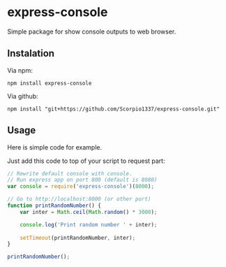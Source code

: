 # express-console
Simple package for show console outputs to web browser.

## Instalation
Via npm:
```
npm install express-console
```

Via github:
```
npm install "git+https://github.com/Scorpio1337/express-console.git"
```

## Usage

Here is simple code for example.

Just add this code to top of your script to request part:

```javascript
// Rewrite default console with console.
// Run express app on port 800 (default is 8080)
var console = require('express-console')(8000);

// Go to http://localhost:8000 (or other port)
function printRandomNumber() {
	var inter = Math.ceil(Math.random() * 3000);

	console.log('Print random number ' + inter);
	
	setTimeout(printRandomNumber, inter);
}

printRandomNumber();
```

